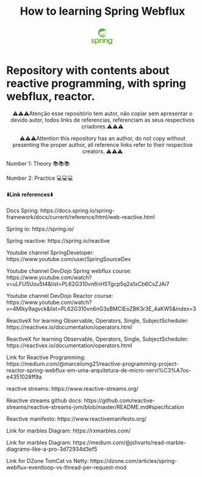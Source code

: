 <div align="center">
  <h1>
    How to learning Spring Webflux
  </h1>
  <img src="https://raw.githubusercontent.com/devicons/devicon/master/icons/spring/spring-original-wordmark.svg" alt="springboot" width="60" height="60"/>
</div>



<H1><b>Repository with contents about reactive programming, with spring webflux, reactor.</b></h1>
<div align="center">
<p>⚠️⚠️⚠️Atenção esse repositório tem autor, não copiar sem apresentar o devido autor, todos links de referencias, referenciam as seus respectivos criadores.⚠️⚠️⚠️  
</p>
<p>⚠️⚠️⚠️Attention this repository has an author, do not copy without presenting the proper author, all reference links refer to their respective creators.
⚠️⚠️⚠️</p>
</div>


<div align="left">
Number 1: Theory 📚📚📚

Number 2: Practice 💻💻💻
</div>


<div align="left">
<h4>⬇️Link references⬇️</h4>
<div>
<p>Docs Spring: https://docs.spring.io/spring-framework/docs/current/reference/html/web-reactive.html</p>
<p>Spring io: https://spring.io/</p>
<p>Spring reactive: https://spring.io/reactive</p>
<p>Youtube channel SpringDeveloper: https://www.youtube.com/user/SpringSourceDev</p>
<p>Youtube channel DevDojo Spring webflux course: https://www.youtube.com/watch?v=uLFU5Uou5t4&list=PL62G310vn6nH5Tgcp5q2a1xCb6CsZJAi7</p>
<p>Youtube channel DevDojo Reactor course: https://www.youtube.com/watch?v=4Mlky9agvck&list=PL62G310vn6nG3sBMCIEoZBK3r3E_4aKW5&index=3</p>
<p>ReactiveX for learning Observable, Operators, Single, SubjectScheduler: https://reactivex.io/documentation/operators.html</p>
<p>ReactiveX for learning Observable, Operators, Single, SubjectScheduler: https://reactivex.io/documentation/operators.html</p>
<p>Link for Reactive Programming: https://medium.com/@marcelomg21/reactive-programming-project-reactor-spring-webflux-em-uma-arquitetura-de-micro-servi%C3%A7os-e4351028ff9a</p>
<p>reactive streams: https://www.reactive-streams.org/</p>
<p>Reactive streams github docs: https://github.com/reactive-streams/reactive-streams-jvm/blob/master/README.md#specification</p>
<p>Reactive manifesto: https://www.reactivemanifesto.org/</p>
<p>Link for marbles Diagram: https://rxmarbles.com/</p>
<p>Link for marbles Diagram: https://medium.com/@jshvarts/read-marble-diagrams-like-a-pro-3d72934d3ef5</p>
<p>Link for DZone TomCat vs Netty: https://dzone.com/articles/spring-webflux-eventloop-vs-thread-per-request-mod</p>
</div>
</div>
